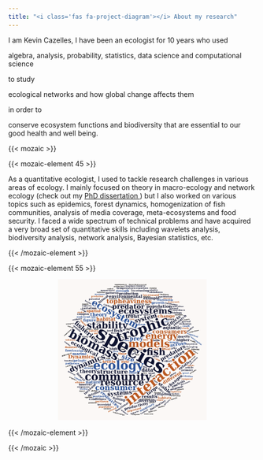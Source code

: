 ```yaml
---
title: "<i class='fas fa-project-diagram'></i> About my research"
---
```


<div class="mission">
I am Kevin Cazelles, I have been an ecologist for 10 years who used

algebra, analysis, probability, statistics, data science and computational science

to study

ecological networks and how global change affects them

in order to

conserve ecosystem functions and biodiversity that are essential to our good health and well being.
</div>


{{< mozaic >}}


{{< mozaic-element 45 >}}

As a quantitative ecologist, I used to tackle research challenges in various
areas of ecology. I mainly focused on theory in macro-ecology and
network ecology (check out my [PhD dissertation <i class="fas fa-file-pdf"
aria-hidden="true"></i>](/docs/thesekc.pdf)) but I also worked on
various topics such as epidemics, forest dynamics, homogenization of fish
communities, analysis of media coverage, meta-ecosystems and food security. I
faced a wide spectrum of technical problems and have acquired a very
broad set of quantitative skills including wavelets analysis, biodiversity
analysis, network analysis, Bayesian statistics, etc.

{{< /mozaic-element >}}

{{< mozaic-element 55 >}}

<center><img src="/img/wordcloud.png" alt="wordcloud" width="60%"></img></center>

{{< /mozaic-element >}}

{{< /mozaic >}}
